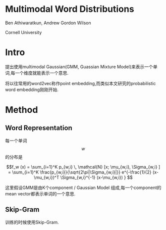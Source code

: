 # Multimodal Word Distributions

Ben Athiwaratkun, Andrew Gordon Wilson

Cornell University

# Intro

提出使用multimodal Gaussian(GMM, Guassian Mixture Model)来表示一个单词,每一个维度就能表示一个意思.

将以往常用的word2vec称作point embedding,而类似本文研究的probabilistic word embedding刚刚开始.

# Method

## Word Representation

每一个单词$$w$$的分布是

$$f_w (x) = \sum_{i=1}^K p_{w,i} \, \mathcal{N} [x; \mu_{w,i}, \Sigma_{w,i} ] = 
\sum_{i=1}^K \frac{p_{w,i}}{\sqrt{2\pi|\Sigma_{w,i}|}} e^{-\frac{1}{2} (x-\mu_{w,i})^T \Sigma_{w,i}^{-1} (x-\mu_{w,i}) } $$

这里假设GMM是由K个component / Gaussian Model 组成,每一个component的mean vector都表示单词的一个意思.

## Skip-Gram

训练的时候使用Skip-Gram.


